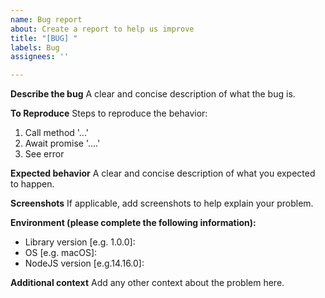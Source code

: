 ```yaml
---
name: Bug report
about: Create a report to help us improve
title: "[BUG] "
labels: Bug
assignees: ''

---
```


**Describe the bug**
A clear and concise description of what the bug is.

**To Reproduce**
Steps to reproduce the behavior:
1. Call method '...'
2. Await promise '....'
3. See error

**Expected behavior**
A clear and concise description of what you expected to happen.

**Screenshots**
If applicable, add screenshots to help explain your problem.

**Environment (please complete the following information):**
 - Library version [e.g. 1.0.0]:
 - OS [e.g. macOS]:
 - NodeJS version [e.g.14.16.0]:

**Additional context**
Add any other context about the problem here.
